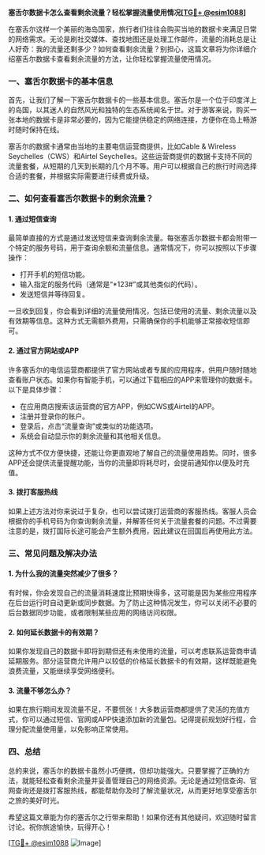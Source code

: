 **塞舌尔数据卡怎么查看剩余流量？轻松掌握流量使用情况[[TG💪+ @esim1088](https://t.me/s/esim1088)]**

在塞舌尔这样一个美丽的海岛国家，旅行者们往往会购买当地的数据卡来满足日常的网络需求。无论是刷社交媒体、查找地图还是处理工作邮件，流量的消耗总是让人好奇：我的流量还剩多少？如何查看剩余流量？别担心，这篇文章将为你详细介绍塞舌尔数据卡查看剩余流量的方法，让你轻松掌握流量使用情况。

### 一、塞舌尔数据卡的基本信息

首先，让我们了解一下塞舌尔数据卡的一些基本信息。塞舌尔是一个位于印度洋上的岛国，以其迷人的自然风光和独特的生态系统闻名于世。对于游客来说，购买一张本地的数据卡是非常必要的，因为它能提供稳定的网络连接，方便你在岛上畅游时随时保持在线。

塞舌尔的数据卡通常由当地的主要电信运营商提供，比如Cable & Wireless Seychelles（CWS）和Airtel Seychelles。这些运营商提供的数据卡支持不同的流量套餐，从短期的几天到长期的几个月不等。用户可以根据自己的旅行时间选择合适的套餐，并根据实际需要进行续费或升级。

### 二、如何查看塞舌尔数据卡的剩余流量？

#### 1. **通过短信查询**
最简单直接的方式是通过发送短信来查询剩余流量。每张塞舌尔数据卡都会附带一个特定的服务号码，用于查询余额和流量信息。通常情况下，你可以按照以下步骤操作：

- 打开手机的短信功能。
- 输入指定的服务代码（通常是“*123#”或其他类似的代码）。
- 发送短信并等待回复。

一旦收到回复，你会看到详细的流量使用情况，包括已使用的流量、剩余流量以及有效期等信息。这种方式无需额外费用，只需确保你的手机能够正常接收短信即可。

#### 2. **通过官方网站或APP**
许多塞舌尔的电信运营商都提供了官方网站或者专属的应用程序，供用户随时随地查看账户状态。如果你有智能手机，可以通过下载相应的APP来管理你的数据卡。以下是具体步骤：

- 在应用商店搜索该运营商的官方APP，例如CWS或Airtel的APP。
- 注册并登录你的账户。
- 登录后，点击“流量查询”或类似的功能选项。
- 系统会自动显示你的剩余流量和其他相关信息。

这种方式不仅方便快捷，还能让你更直观地了解自己的流量使用趋势。同时，很多APP还会提供流量提醒功能，当你的流量即将耗尽时，会提前通知你以便及时充值。

#### 3. **拨打客服热线**
如果上述方法对你来说过于复杂，也可以尝试拨打运营商的客服热线。客服人员会根据你的手机号码为你查询剩余流量，并解答任何关于流量套餐的问题。不过需要注意的是，拨打国际长途可能会产生额外费用，因此建议在回国后再使用此方法。

### 三、常见问题及解决办法

#### 1. **为什么我的流量突然减少了很多？**
有时候，你会发现自己的流量消耗速度比预期快得多，这可能是因为某些应用程序在后台运行时自动更新或同步数据。为了防止这种情况发生，你可以关闭不必要的后台数据同步功能，或者限制某些应用的网络访问权限。

#### 2. **如何延长数据卡的有效期？**
如果你发现自己的数据卡即将到期但还有未使用的流量，可以考虑联系运营商申请延期服务。部分运营商允许用户以较低的价格延长数据卡的有效期，这样既能避免浪费流量，又能继续享受网络便利。

#### 3. **流量不够怎么办？**
如果在旅行期间发现流量不足，不要慌张！大多数运营商都提供了灵活的充值方式，你可以通过短信、官网或APP快速添加新的流量包。记得提前规划好行程，合理分配流量使用量，以免影响正常使用。

### 四、总结

总的来说，塞舌尔的数据卡虽然小巧便携，但却功能强大。只要掌握了正确的方法，就能轻松查看剩余流量并妥善管理自己的网络资源。无论是通过短信查询、官网查询还是拨打客服热线，都能帮助你及时了解流量状况，从而更好地享受塞舌尔之旅的美好时光。

希望这篇文章能为你的塞舌尔之行带来帮助！如果你还有其他疑问，欢迎随时留言讨论。祝你旅途愉快，玩得开心！

[[TG💪+ @esim1088](https://t.me/s/esim1088) ![Image](https://i.postimg.cc/4NQfJmqS/Snipaste-2025-05-13-00-14-12.png)]